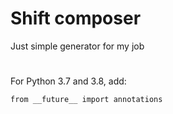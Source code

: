 # Shift composer
Just simple generator for my job
#
For Python 3.7 and 3.8, add:

`from __future__ import annotations`
